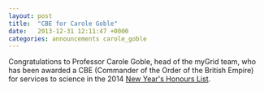 ```yaml
---
layout: post
title:  "CBE for Carole Goble"
date:   2013-12-31 12:11:47 +0000
categories: announcements carole_goble
---
```


Congratulations to Professor Carole Goble, head of the myGrid team, who has been awarded a CBE (Commander of the Order of the British Empire) for services to science in the 2014 [New Year's Honours List][honours].

[honours]: https://www.gov.uk/government/uploads/system/uploads/attachment_data/file/269031/New-Year-Honours-2014-PM-list.pdf

